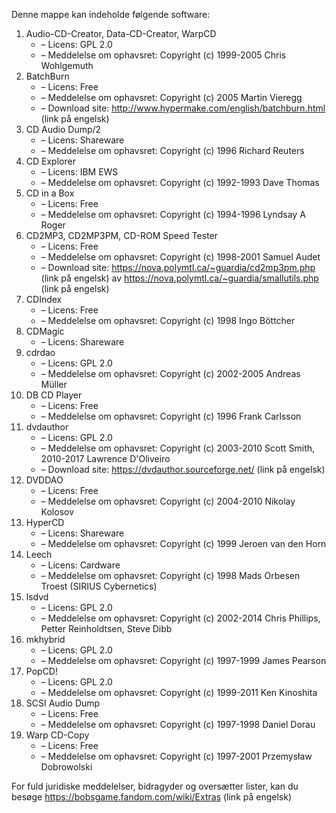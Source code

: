 ﻿Denne mappe kan indeholde følgende software:

1. Audio-CD-Creator, Data-CD-Creator, WarpCD
   - – Licens: GPL 2.0
   - – Meddelelse om ophavsret: Copyright (c) 1999-2005 Chris Wohlgemuth
2. BatchBurn
   - – Licens: Free
   - – Meddelelse om ophavsret: Copyright (c) 2005 Martin Vieregg
   - – Download site: http://www.hypermake.com/english/batchburn.html (link på engelsk)
3. CD Audio Dump/2
   - – Licens: Shareware
   - – Meddelelse om ophavsret: Copyright (c) 1996 Richard Reuters
4. CD Explorer
   - – Licens: IBM EWS
   - – Meddelelse om ophavsret: Copyright (c) 1992-1993 Dave Thomas
5. CD in a Box
   - – Licens: Free
   - – Meddelelse om ophavsret: Copyright (c) 1994-1996 Lyndsay A Roger
6. CD2MP3, CD2MP3PM, CD-ROM Speed Tester
   - – Licens: Free
   - – Meddelelse om ophavsret: Copyright (c) 1998-2001 Samuel Audet
   - – Download site: https://nova.polymtl.ca/~guardia/cd2mp3pm.php (link på engelsk) av https://nova.polymtl.ca/~guardia/smallutils.php (link på engelsk)
7. CDIndex
   - – Licens: Free
   - – Meddelelse om ophavsret: Copyright (c) 1998 Ingo Böttcher
8. CDMagic
   - – Licens: Shareware
9. cdrdao
   - – Licens: GPL 2.0
   - – Meddelelse om ophavsret: Copyright (c) 2002-2005 Andreas Müller
10. DB CD Player
    - – Licens: Free
    - – Meddelelse om ophavsret: Copyright (c) 1996 Frank Carlsson
11. dvdauthor
    - – Licens: GPL 2.0
    - – Meddelelse om ophavsret: Copyright (c) 2003-2010 Scott Smith, 2010-2017 Lawrence D'Oliveiro
    - – Download site: https://dvdauthor.sourceforge.net/ (link på engelsk)
12. DVDDAO
    - – Licens: Free
    - – Meddelelse om ophavsret: Copyright (c) 2004-2010 Nikolay Kolosov
13. HyperCD
    - – Licens: Shareware
    - – Meddelelse om ophavsret: Copyright (c) 1999 Jeroen van den Horn
14. Leech
    - – Licens: Cardware
    - – Meddelelse om ophavsret: Copyright (c) 1998 Mads Orbesen Troest (SIRIUS Cybernetics)
15. lsdvd
    - – Licens: GPL 2.0
    - – Meddelelse om ophavsret: Copyright (c) 2002-2014 Chris Phillips, Petter Reinholdtsen, Steve Dibb
16. mkhybrid 
    - – Licens: GPL 2.0
    - – Meddelelse om ophavsret: Copyright (c) 1997-1999 James Pearson
17. PopCD!
    - – Licens: GPL 2.0
    - – Meddelelse om ophavsret: Copyright (c) 1999-2011 Ken Kinoshita
18. SCSI Audio Dump
    - – Licens: Free
    - – Meddelelse om ophavsret: Copyright (c) 1997-1998 Daniel Dorau
19. Warp CD-Copy
    - – Licens: Free
    - – Meddelelse om ophavsret: Copyright (c) 1997-2001 Przemysław Dobrowolski

For fuld juridiske meddelelser, bidragyder og oversætter lister, kan du besøge https://bobsgame.fandom.com/wiki/Extras (link på engelsk)
